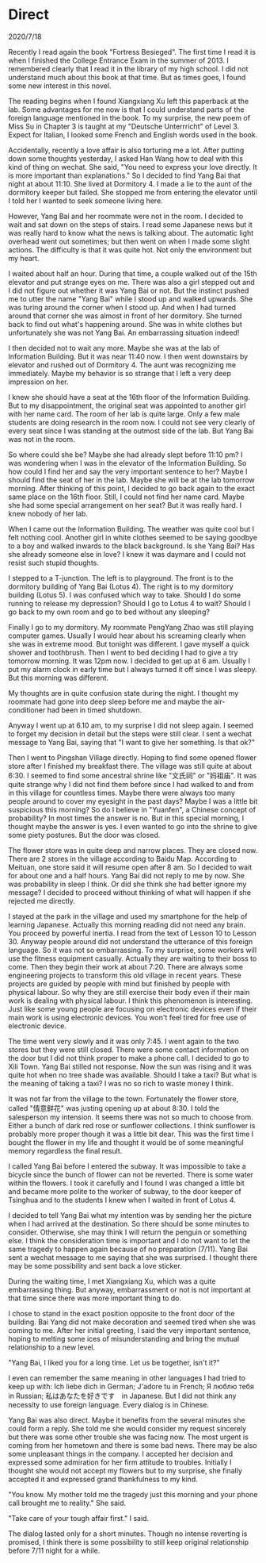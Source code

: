 # Direct
2020/7/18

Recently I read again the book "Fortress Besieged".
The first time I read it is when I finished the College
Entrance Exam in the summer of 2013. I remembered
clearly that I read it in the library of my high school.
I did not understand much about this book at that time.
But as times goes, I found some new interest in this novel.

The reading begins when I found Xiangxiang Xu left this
paperback at the lab. Some advantages for me now is that
I could understand parts of the foreign language
mentioned in the book. To my surprise, the new poem
of Miss Su in Chapter 3 is taught at my "Deutsche Unterrricht"
of Level 3. Expect for Italian, I looked some French and English
words used in the book.

Accidentally, recently a love affair is also torturing me a lot.
After putting down some thoughts yesterday, I asked Han Wang
how to deal with this kind of thing on wechat. She said, "You
need to express your love directly. It is more important
than explanations." So I decided to find Yang Bai that night
at about 11:10. She lived at Dormitory 4. I made a lie to
the aunt of the dormitory keeper but failed. She stopped
me from entering the elevator until I told her I wanted
to seek someone living here.

However, Yang Bai and her roommate were not in the room.
I decided to wait and sat down on the steps of stairs.
I read some Japanese news but it was really hard to
know what the news is talking about. The automatic light
overhead went out sometimes; but then went on when I made
some slight actions. The difficulty is that it was quite
hot. Not only the environment but my heart.

I waited about half an hour. During that time, a couple
walked out of the 15th elevator and put strange eyes on me.
There was also a girl stepped out and I did not figure out
whether it was Yang Bai or not. But the instinct pushed me
to utter the name "Yang Bai" while I stood up and walked upwards.
She was turing around the corner when I stood up. And when I
had turned around that corner she was almost in front of
her dormitory. She turned back to find out what's happening
around. She was in white clothes but unfortunately she was
not Yang Bai. An embarrassing situation indeed!

I then decided not to wait any more. Maybe she was at the
lab of Information Building. But it was near 11:40 now.
I then went downstairs by elevator and rushed out of Dormitory 4.
The aunt was recognizing me immediately. Maybe my behavior
is so strange that I left a very deep impression on her.

I knew she should have a seat at the 16th floor of the Information Building.
But to my disappointment, the original seat was appointed to another girl
with her name card. The room of her lab is quite large. Only
a few male students are doing research in the room now. I could not
see very clearly of every seat since I was standing at the outmost side of the lab. But Yang Bai was not in the room.

So where could she be? Maybe she had already slept before 11:10 pm?
I was wondering when I was in the elevator of the Information Building.
So how could I find her and say the very important sentence to her?
Maybe I should find the seat of her in the lab. Maybe she will be 
at the lab tomorrow morning. After thinking of this point, I decided
to go back again to the exact same place on the 16th floor. Still,
I could not find her name card. Maybe she had some special arrangement
on her seat? But it was really hard. I knew nobody of her lab.

When I came out the Information Building. The weather was quite cool but
I felt nothing cool. Another girl in white clothes seemed to be saying goodbye
to a boy and walked inwards to the black background. Is she Yang Bai?
Has she already someone else in love? I knew it was daymare and I could not
resist such stupid thoughts.

I stepped to a T-junction. The left is to playground. The front is to
the dormitory building of Yang Bai (Lotus 4). The right is to my dormitory
building (Lotus 5). I was confused which way to take. Should I
do some running to release my depression? Should I go to Lotus 4 to wait?
Should I go back to my own room and go to bed without any sleeping?

Finally I go to my dormitory. My roommate PengYang Zhao was still playing
computer games. Usually I would hear about his screaming clearly when she
was in extreme mood. But tonight was different. I gave myself a quick
shower and toothbrush. Then I went to bed deciding I had to give a try
tomorrow morning. It was 12pm now. I decided to get up at 6 am.
Usually I put my alarm clock in early time but I always turned it off
since I was sleepy. But this morning was different.

My thoughts are in quite confusion state during the night. I thought
my roommate had gone into deep sleep before me and maybe the air-conditioner
had been in timed shutdown.

Anyway I went up at 6.10 am, to my surprise I did not sleep again.
I seemed to forget my decision in detail but the steps were still clear.
I sent a wechat message to Yang Bai, saying that "I want to give her something. Is that ok?"

Then I went to Pingshan Village directly. Hoping to find some opened flower
store after I finished my breakfast there. The village was still quite
at about 6:30. I seemed to find some ancestral shrine like "文氏祠" or "妈祖庙".
It was quite strange why I did not find them before since I had walked to and from in this village for countless times. Maybe there were always too many people around to cover my eyesight in the past days? Maybe I was a little
bit suspicious this morning? So do I believe in "Yuanfen", a Chinese concept
of probability? In most times the answer is no. But in this special morning,
I thought maybe the answer is yes. I even wanted to go into the shrine to
give some piety postures. But the door was closed.

The flower store was in quite deep and narrow places. They are closed now.
There are 2 stores in the village according to Baidu Map.
According to Meituan, one store said it will resume open after 8 am.
So I decided to wait for about one and a half hours. Yang Bai did not
reply to me by now. She was probability in sleep I think. Or did she think
she had better ignore my message? I decided to proceed without thinking
of what will happen if she rejected me directly.

I stayed at the park in the village and used my smartphone for the help
of learning Japanese. Actually this morning reading did not need any brain.
You proceed by powerful inertia. I read from the text of Lesson 10 to Lesson 30. Anyway people around did not understand the utterance of this foreign language. So it was not so embarrassing. To my surprise,  some workers will
use the fitness equipment casually. Actually they are waiting to
their boss to come. Then they begin their work at about 7:20. There are always
some engineering projects to transform this old village in recent years.
These projects are guided by people with mind but finished by people with physical labour. So why they are still exercise their body even if their main
work is dealing with physical labour. I think this phenomenon is interesting.
Just like some young people are focusing on electronic devices even if their
main work is using electronic devices. You won't feel tired for free use
of electronic device.

The time went very slowly and it was only 7:45. I went again to the two stores
but they were still closed. There were some contact information on the door
but I did not think proper to make a phone call. I decided to go to Xili Town.
Yang Bai stilled not response. Now the sun was rising and it was quite hot when no tree shade was available. Should I take a taxi? But what is the meaning of taking a taxi? I was no so rich to waste money I think.

It was not far from the village to the town. Fortunately the flower store,
called "情意鲜花" was justing opening up at about 8:30.
I told the salesperson my intension. It seems there was not so much to choose from. Either a bunch of dark red rose or sunflower collections.
I think sunflower is probably more proper though it was a little bit dear.
This was the first time I bought the flower in my life and thought it
would be of some meaningful memory regardless the final result.

I called Yang Bai before I entered the subway. It was impossible to take
a bicycle since the bunch of flower can not be reverted.
There is some water within the flowers. I took it carefully and I found
I was changed a little bit and became more polite to the worker of subway,
to the door keeper of Tsinghua and to the students I knew when I waited
in front of Lotus 4.

I decided to tell Yang Bai what my intention was by sending her the picture
when I had arrived at the destination. So there should be some minutes to
consider. Otherwise, she may think I will return the penguin or something else. I think the consideration time is important and I do not want to
let the same tragedy to happen again because of no preparation (7/11).
Yang Bai sent a wechat message to me saying that she was surprised.
I thought there may be some possibility and sent back a love sticker.

During the waiting time, I met Xiangxiang Xu, which was a quite embarrassing thing. But anyway, embarrassment or not is not important at that time since
there was more important thing to do.

I chose to stand in the exact position opposite to the front door of
the building. Bai Yang did not make decoration and seemed
tired when she was coming to me. After her initial greeting, I said
the very important sentence, hoping to melting some ices of
misunderstanding and bring the mutual relationship to a new level.

"Yang Bai, I liked you for a long time. Let us be together, isn't it?"

I even can remember the same meaning in other languages I had tried to keep
up with: Ich liebe dich in German; J'adore tu in French; Я люблю тебя in Russian; 私はあなたを好きです　in Japanese. But I did not think any
necessity to use foreign language. Every dialog is in Chinese.

Yang Bai was also direct. Maybe it benefits from the several minutes
she could form a reply. She told me she would consider
my request sincerely but there was some other trouble she was facing now.
The most urgent is coming from her hometown and there is some bad news.
There may be also some unpleasant things in the company.
I accepted her decision and expressed some admiration for her firm attitude
to troubles. Initially I thought she would not accept my flowers but to
my surprise, she finally accepted it and expressed grand thankfulness to my
kind.

"You know. My mother told me the tragedy just this morning and your phone call
brought me to reality." She said.

"Take care of your tough affair first." I said.

The dialog lasted only for a short minutes. Though no intense reverting
is promised, I think there is some possibility to still keep original relationship before 7/11 night for a while.